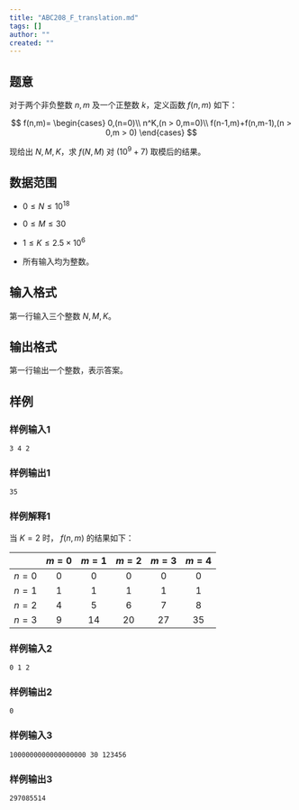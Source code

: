 ```yaml
---
title: "ABC208_F_translation.md"
tags: []
author: ""
created: ""
---
```


## 题意

对于两个非负整数 $n,m$ 及一个正整数 $k$，定义函数 $f(n,m)$ 如下：

$$
f(n,m)=
\begin{cases}
0,(n=0)\\
n^K,(n > 0,m=0)\\
f(n-1,m)+f(n,m-1),(n > 0,m > 0)
\end{cases}
$$

现给出 $N,M,K$，求 $f(N,M)$ 对 $(10^9+7)$ 取模后的结果。

## 数据范围

- $0 \leq N \leq 10^{18}$

- $0 \leq M \leq 30$

- $1 \leq K \leq 2.5 \times 10^6$

- 所有输入均为整数。

## 输入格式

第一行输入三个整数 $N,M,K$。

## 输出格式

第一行输出一个整数，表示答案。

## 样例

### 样例输入1

```
3 4 2
```

### 样例输出1

```
35
```

### 样例解释1

当 $K=2$ 时， $f(n,m)$ 的结果如下：

| | $m=0$ | $m=1$ | $m=2$ | $m=3$ | $m=4$ |
| :-: | :-: | :-: | :-: | :-: | :-: |
| $n=0$ | $0$ | $0$ | $0$ | $0$ | $0$ |
| $n=1$ | $1$ | $1$ | $1$ | $1$ | $1$ |
| $n=2$ | $4$ | $5$ | $6$ | $7$ | $8$ |
| $n=3$ | $9$ | $14$ | $20$ | $27$ | $35$ |

### 样例输入2

```
0 1 2
```

### 样例输出2

```
0
```

### 样例输入3

```
1000000000000000000 30 123456
```

### 样例输出3

```
297085514
```


